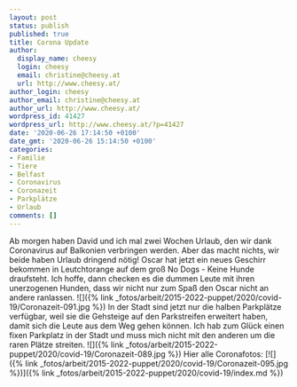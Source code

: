 ```yaml
---
layout: post
status: publish
published: true
title: Corona Update
author:
  display_name: cheesy
  login: cheesy
  email: christine@cheesy.at
  url: http://www.cheesy.at/
author_login: cheesy
author_email: christine@cheesy.at
author_url: http://www.cheesy.at/
wordpress_id: 41427
wordpress_url: http://www.cheesy.at/?p=41427
date: '2020-06-26 17:14:50 +0100'
date_gmt: '2020-06-26 15:14:50 +0100'
categories:
- Familie
- Tiere
- Belfast
- Coronavirus
- Coronazeit
- Parkplätze
- Urlaub
comments: []
---
```

Ab morgen haben David und ich mal zwei Wochen Urlaub, den wir dank Coronavirus auf Balkonien verbringen werden.
Aber das macht nichts, wir beide haben Urlaub dringend nötig!
Oscar hat jetzt ein neues Geschirr bekommen in Leutchtorange auf dem groß No Dogs - Keine Hunde draufsteht. Ich hoffe, dann checken es die dummen Leute mit ihren unerzogenen Hunden, dass wir nicht nur zum Spaß den Oscar nicht an andere ranlassen.
![]({% link _fotos/arbeit/2015-2022-puppet/2020/covid-19/Coronazeit-091.jpg %})
In der Stadt sind jetzt nur die halben Parkplätze verfügbar, weil sie die Gehsteige auf den Parkstreifen erweitert haben, damit sich die Leute aus dem Weg gehen können. Ich hab zum Glück einen fixen Parkplatz in der Stadt und muss mich nicht mit den anderen um die raren Plätze streiten.
![]({% link _fotos/arbeit/2015-2022-puppet/2020/covid-19/Coronazeit-089.jpg %})
Hier alle Coronafotos:
[![]({% link _fotos/arbeit/2015-2022-puppet/2020/covid-19/Coronazeit-095.jpg %})]({% link _fotos/arbeit/2015-2022-puppet/2020/covid-19/index.md %})
